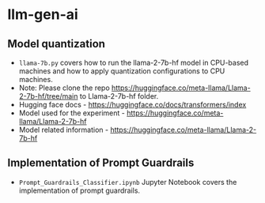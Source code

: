 # llm-gen-ai

## Model quantization

- `llama-7b.py` covers how to run the llama-2-7b-hf model in CPU-based machines and how to apply quantization configurations to CPU machines.
- Note: Please clone the repo https://huggingface.co/meta-llama/Llama-2-7b-hf/tree/main to Llama-2-7b-hf folder.
- Hugging face docs - https://huggingface.co/docs/transformers/index
- Model used for the experiment - https://huggingface.co/meta-llama/Llama-2-7b-hf
- Model related information - https://huggingface.co/meta-llama/Llama-2-7b-hf 

## Implementation of Prompt Guardrails 

-  `Prompt_Guardrails_Classifier.ipynb` Jupyter Notebook covers the implementation of prompt guardrails. 
